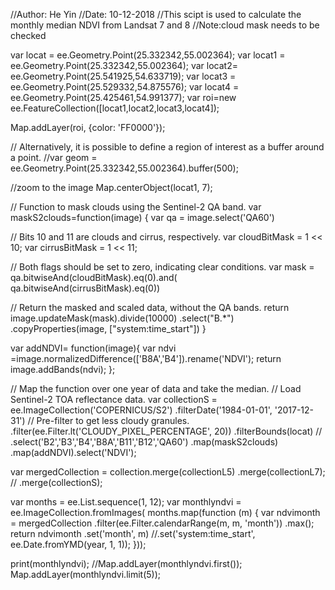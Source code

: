 //Author: He Yin
//Date: 10-12-2018
//This scipt is used to calculate the monthly median NDVI from Landsat 7 and 8
//Note:cloud mask needs to be checked

var locat = ee.Geometry.Point(25.332342,55.002364);
var locat1 = ee.Geometry.Point(25.332342,55.002364);
var locat2= ee.Geometry.Point(25.541925,54.633719);
var locat3 = ee.Geometry.Point(25.529332,54.875576);
var locat4 = ee.Geometry.Point(25.425461,54.991377);
var roi=new ee.FeatureCollection([locat1,locat2,locat3,locat4]);

Map.addLayer(roi, {color: 'FF0000'});

// Alternatively, it is possible to define a region of interest as a buffer around a point.
//var geom = ee.Geometry.Point(25.332342,55.002364).buffer(500);

//zoom to the image
Map.centerObject(locat1, 7);

// Function to mask clouds using the Sentinel-2 QA band.
var maskS2clouds=function(image) {
  var qa = image.select('QA60')

  // Bits 10 and 11 are clouds and cirrus, respectively.
  var cloudBitMask = 1 << 10;
  var cirrusBitMask = 1 << 11;

  // Both flags should be set to zero, indicating clear conditions.
  var mask = qa.bitwiseAnd(cloudBitMask).eq(0).and(
             qa.bitwiseAnd(cirrusBitMask).eq(0))

  // Return the masked and scaled data, without the QA bands.
  return image.updateMask(mask).divide(10000)
      .select("B.*")
      .copyProperties(image, ["system:time_start"])
}

var addNDVI= function(image){
  var ndvi =image.normalizedDifference(['B8A','B4']).rename('NDVI');
  return image.addBands(ndvi);
};

// Map the function over one year of data and take the median.
// Load Sentinel-2 TOA reflectance data.
var collectionS = ee.ImageCollection('COPERNICUS/S2')
    .filterDate('1984-01-01', '2017-12-31')
    // Pre-filter to get less cloudy granules.
    .filter(ee.Filter.lt('CLOUDY_PIXEL_PERCENTAGE', 20))
    .filterBounds(locat)
  //  .select('B2','B3','B4','B8A','B11','B12','QA60')
    .map(maskS2clouds)
    .map(addNDVI).select('NDVI');

var mergedCollection = collection.merge(collectionL5)
                       .merge(collectionL7);
 //                      .merge(collectionS);

var months = ee.List.sequence(1, 12);
var monthlyndvi = ee.ImageCollection.fromImages(
  months.map(function (m) {
    var ndvimonth = mergedCollection
        .filter(ee.Filter.calendarRange(m, m, 'month'))
        .max();
    return ndvimonth
        .set('month', m)
        //.set('system:time_start', ee.Date.fromYMD(year, 1, 1));
}));

print(monthlyndvi);
//Map.addLayer(monthlyndvi.first());
Map.addLayer(monthlyndvi.limit(5));
